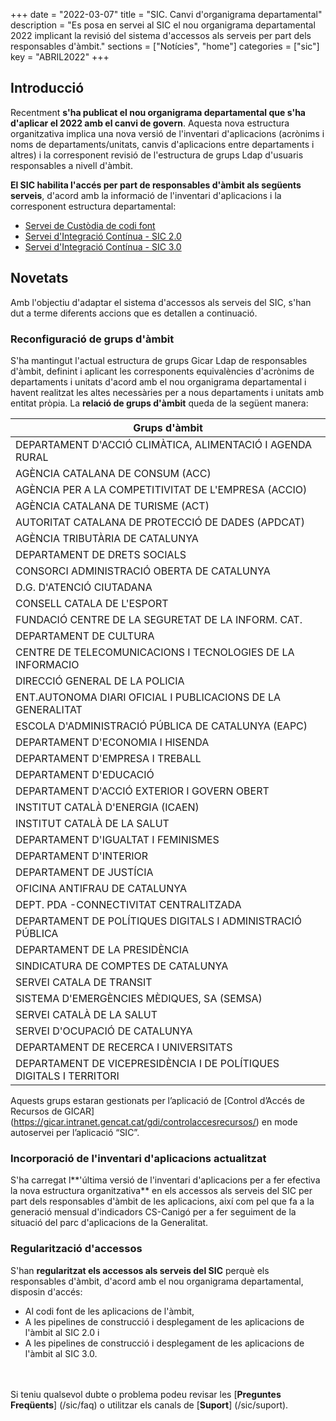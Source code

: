 +++
date        = "2022-03-07"
title       = "SIC. Canvi d'organigrama departamental"
description = "Es posa en servei al SIC el nou organigrama departamental 2022 implicant la revisió del sistema d'accessos als serveis per part dels responsables d'àmbit."
sections    = ["Notícies", "home"]
categories  = ["sic"]
key         = "ABRIL2022"
+++

## Introducció

Recentment **s'ha publicat el nou organigrama departamental que s'ha d'aplicar el 2022 amb el canvi de govern**.
Aquesta nova estructura organitzativa implica una nova versió de l'inventari d'aplicacions (acrònims i noms de
departaments/unitats, canvis d'aplicacions entre departaments i altres) i la corresponent revisió de l'estructura
de grups Ldap d'usuaris responsables a nivell d'àmbit.

**El SIC habilita l'accés per part de responsables d'àmbit als següents serveis**, d'acord amb la informació de
l'inventari d'aplicacions i la corresponent estructura departamental:

- [Servei de Custòdia de codi font](/plataformes/sic/serveis/sic30-serveis/scm/)
- [Servei d'Integració Contínua - SIC 2.0](/plataformes/sic/serveis/sic20-serveis/ci/)
- [Servei d'Integració Contínua - SIC 3.0](/plataformes/sic/serveis/sic30-serveis/ci/)

## Novetats

Amb l'objectiu d'adaptar el sistema d'accessos als serveis del SIC, s'han dut a terme diferents accions que es detallen
a continuació.

### Reconfiguració de grups d'àmbit

S'ha mantingut l'actual estructura de grups Gicar Ldap de responsables d'àmbit, definint i aplicant les corresponents
equivalències d'acrònims de departaments i unitats d'acord amb el nou organigrama departamental i havent realitzat les altes
necessàries per a nous departaments i unitats amb entitat pròpia. La **relació de grups d'àmbit** queda de la següent manera:

|Grups d'àmbit|
|-------|
|DEPARTAMENT D'ACCIÓ CLIMÀTICA, ALIMENTACIÓ I AGENDA RURAL|
|AGÈNCIA CATALANA DE CONSUM (ACC)|
|AGÈNCIA PER A LA COMPETITIVITAT DE L'EMPRESA (ACCIO)|
|AGÈNCIA CATALANA DE TURISME (ACT)|
|AUTORITAT CATALANA DE PROTECCIÓ DE DADES (APDCAT)|
|AGÈNCIA TRIBUTÀRIA DE CATALUNYA|
|DEPARTAMENT DE DRETS SOCIALS|
|CONSORCI ADMINISTRACIÓ OBERTA DE CATALUNYA|
|D.G. D'ATENCIÓ CIUTADANA|
|CONSELL CATALA DE L'ESPORT|
|FUNDACIÓ CENTRE DE LA SEGURETAT DE LA INFORM. CAT.|
|DEPARTAMENT DE CULTURA|
|CENTRE DE TELECOMUNICACIONS I TECNOLOGIES DE LA INFORMACIO|
|DIRECCIÓ GENERAL DE LA POLICIA|
|ENT.AUTONOMA DIARI OFICIAL I PUBLICACIONS DE LA GENERALITAT|
|ESCOLA D'ADMINISTRACIÓ PÚBLICA DE CATALUNYA (EAPC)|
|DEPARTAMENT D'ECONOMIA I HISENDA|
|DEPARTAMENT D'EMPRESA I TREBALL|
|DEPARTAMENT D'EDUCACIÓ|
|DEPARTAMENT D'ACCIÓ EXTERIOR I GOVERN OBERT|
|INSTITUT CATALÀ D'ENERGIA (ICAEN)|
|INSTITUT CATALÀ DE LA SALUT|
|DEPARTAMENT D'IGUALTAT I FEMINISMES|
|DEPARTAMENT D'INTERIOR|
|DEPARTAMENT DE JUSTÍCIA|
|OFICINA ANTIFRAU DE CATALUNYA|
|DEPT. PDA -CONNECTIVITAT CENTRALITZADA|
|DEPARTAMENT DE POLÍTIQUES DIGITALS I ADMINISTRACIÓ PÚBLICA|
|DEPARTAMENT DE LA PRESIDÈNCIA|
|SINDICATURA DE COMPTES DE CATALUNYA|
|SERVEI CATALA DE TRANSIT|
|SISTEMA D'EMERGÈNCIES MÈDIQUES, SA (SEMSA)|
|SERVEI CATALÀ DE LA SALUT|
|SERVEI D'OCUPACIÓ DE CATALUNYA|
|DEPARTAMENT DE RECERCA I UNIVERSITATS|
|DEPARTAMENT DE VICEPRESIDÈNCIA I DE POLÍTIQUES DIGITALS I TERRITORI|

Aquests grups estaran gestionats per l’aplicació de [Control d’Accés de Recursos de GICAR]
(https://gicar.intranet.gencat.cat/gdi/controlaccesrecursos/) en mode autoservei per l’aplicació “SIC”.

### Incorporació de l'inventari d'aplicacions actualitzat

S'ha carregat l**'última versió de l'inventari d'aplicacions per a fer efectiva la nova estructura organitzativa** en els
accessos als serveis del SIC per part dels responsables d'àmbit de les aplicacions, així com pel que fa a la generació
mensual d'indicadors CS-Canigó per a fer seguiment de la situació del parc d'aplicacions de la Generalitat.

### Regularització d'accessos

S'han **regularitzat els accessos als serveis del SIC** perquè els responsables d'àmbit, d'acord amb el nou organigrama
departamental, disposin d'accés:

- Al codi font de les aplicacions de l'àmbit,
- A les pipelines de construcció i desplegament de les aplicacions de l'àmbit al SIC 2.0 i
- A les pipelines de construcció i desplegament de les aplicacions de l'àmbit al SIC 3.0.


<br/><br/>
Si teniu qualsevol dubte o problema podeu revisar les [**Preguntes Freqüents**] (/sic/faq) o utilitzar els canals de [**Suport**] (/sic/suport).